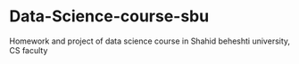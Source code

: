 # Data-Science-course-sbu
Homework and project of data science course in Shahid beheshti university, CS faculty
